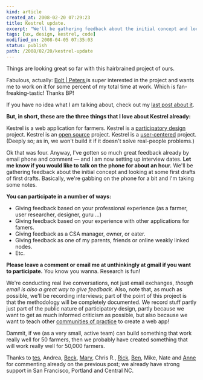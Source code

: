 ```yaml
---
kind: article
created_at: 2008-02-20 07:29:23
title: Kestrel update.
excerpt: "We'll be gathering feedback about the initial concept and looking at some first drafts of first drafts. Basically, we're gabbing on the phone for a bit and I'm taking some notes. "
tags: [ux, design, kestrel, code]
modified_on: 2008-04-05 07:35:03
status: publish 
path: /2008/02/20/kestrel-update
---
```


Things are looking great so far with this hairbrained project of ours. 

Fabulous, actually: <a href="http://boltpeters.com">Bolt | Peters </a>is super interested in the project and wants me to work on it for some percent of my total time at work. Which is fan-freaking-tastic! Thanks BP!

If you have no idea what I am talking about, check out my <a href="http://www.unthinkingly.com/2008/01/02/kestrel-a-simple-web-app-for-community-supported-agriculture/">last post about it</a>. 

<strong>But, in short, these are the three things that I love about Kestrel already:</strong>

Kestrel is a web application for farmers.
Kestrel is a <a href="http://en.wikipedia.org/wiki/Participatory_design">participatory design</a> project.
Kestrel is an <a href="http://en.wikipedia.org/wiki/Open_source">open source</a> project. 
Kestrel is a <a href="http://en.wikipedia.org/wiki/User-centered_design">user-centered</a> project. (Deeply so; as in, we won't build it if it doesn't solve real-people problems.)

Ok that was four. Anyway, I've gotten so much great feedback already by email phone and comment &mdash; and I am now setting up interview dates. <strong>Let me know if you would like to talk on the phone for about an hour.</strong> We'll be gathering feedback about the initial concept and looking at some first drafts of first drafts. Basically, we're gabbing on the phone for a bit and I'm taking some notes. 

<strong>You can participate in a number of ways: </strong>

<ul><li>Giving feedback based on your professional experience (as a farmer, user researcher, designer, guru ...) </li>
<li>Giving feedback based on your experience with other applications for famers. </li>
<li>Giving feedback as a CSA manager, owner, or eater. </li>
<li>Giving feedback as one of my parents, friends or online weakly linked nodes.</li>
<li>Etc.</li></ul>

<strong>Please leave a comment or email me at unthinkingly at gmail if you want to participate.</strong> You know you wanna. Research is fun! 

We're conducting real live conversations, not just email exchanges, <em>though email is also a great way to give feedback</em>. Also, note that, as much as possible, we'll be recording interviews; part of the point of this project is that the methodology will be completely documented. We record stuff partly just part of the public nature of participatory design, partly because we want to get as much informed criticism as possible, but also because we want to teach other <a href="http://en.wikipedia.org/wiki/Community_of_practice">communities of practice</a> to create a web app!

Dammit, if we (as a very small, active team) can build something that work really well for 50 farmers, then we probably have created something that will work really well for 50,000 farmers. 

Thanks to <a href="http://truefood.wordpress.com/">tes</a>, Andrea, <a href="http://becktench.com/">Beck</a>, <a href="http://chathammarketplace.coop/">Mary</a>, Chris R., <a href="http://www.rickbradley.com/">Rick</a>, <a href="http://ideacog.net/">Ben</a>, Mike, Nate and <a href="http://www.storytreefarm.com/">Anne</a> for commenting already on the previous post; we already have strong support in San Francisco, Portland and Central NC.